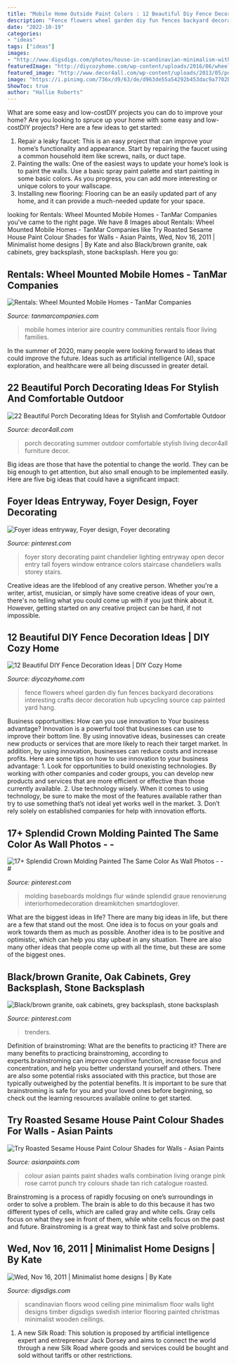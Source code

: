 ```yaml
---
title: "Mobile Home Outside Paint Colors : 12 Beautiful Diy Fence Decoration Ideas"
description: "Fence flowers wheel garden diy fun fences backyard decorations interesting crafts decor decoration hub upcycling source cap painted yard hang"
date: "2022-10-19"
categories:
- "ideas"
tags: ["ideas"]
images:
- "http://www.digsdigs.com/photos/house-in-scandinavian-minimalism-with-vintage-1.jpg"
featuredImage: "http://diycozyhome.com/wp-content/uploads/2016/06/wheel-flowers.jpg"
featured_image: "http://www.decor4all.com/wp-content/uploads/2013/05/porch-decorating-outdoor-furniture-summer-home-decor-17.jpg"
image: "https://i.pinimg.com/736x/d9/63/de/d963de55a54292b453dac9a7702ba39b.jpg"
ShowToc: true
author: "Hallie Roberts"
---
```



What are some easy and low-costDIY projects you can do to improve your home?
Are you looking to spruce up your home with some easy and low-costDIY projects? Here are a few ideas to get started: 
1. Repair a leaky faucet: This is an easy project that can improve your home’s functionality and appearance. Start by repairing the faucet using a common household item like screws, nails, or duct tape. 
2. Painting the walls: One of the easiest ways to update your home’s look is to paint the walls. Use a basic spray paint palette and start painting in some basic colors. As you progress, you can add more interesting or unique colors to your wallscape. 
3. Installing new flooring: Flooring can be an easily updated part of any home, and it can provide a much-needed update for your space.

	

		
looking for Rentals: Wheel Mounted Mobile Homes - TanMar Companies you've came to the right page. We have 8 Images about Rentals: Wheel Mounted Mobile Homes - TanMar Companies like Try Roasted Sesame House Paint Colour Shades for Walls - Asian Paints, Wed, Nov 16, 2011 | Minimalist home designs | By Kate and also Black/brown granite, oak cabinets, grey backsplash, stone backsplash. Here you go:
		
    
## Rentals: Wheel Mounted Mobile Homes - TanMar Companies

<img loading=lazy src="http://www.tanmarcompanies.com/wp-content/themes/TanMar/images/rentals/interior-livingroom01.jpg" onerror="this.onerror=null;this.src='https://tse1.mm.bing.net/th?id=OIP.UZMXKwSKVZu6VAubYYyJKQHaE8&amp;pid=15.1';" alt="Rentals: Wheel Mounted Mobile Homes - TanMar Companies">

_Source: tanmarcompanies.com_

>mobile homes interior aire country communities rentals floor living families. 

	

In the summer of 2020, many people were looking forward to ideas that could improve the future. Ideas such as artificial intelligence (AI), space exploration, and healthcare were all being discussed in greater detail. 

    
## 22 Beautiful Porch Decorating Ideas For Stylish And Comfortable Outdoor

<img loading=lazy src="http://www.decor4all.com/wp-content/uploads/2013/05/porch-decorating-outdoor-furniture-summer-home-decor-17.jpg" onerror="this.onerror=null;this.src='https://tse4.mm.bing.net/th?id=OIP.BrVgBC1COXHctEmBopUnJAHaK5&amp;pid=15.1';" alt="22 Beautiful Porch Decorating Ideas for Stylish and Comfortable Outdoor">

_Source: decor4all.com_

>porch decorating summer outdoor comfortable stylish living decor4all furniture decor. 

	

Big ideas are those that have the potential to change the world. They can be big enough to get attention, but also small enough to be implemented easily. Here are five big ideas that could have a significant impact: 

    
## Foyer Ideas Entryway, Foyer Design, Foyer Decorating

<img loading=lazy src="https://i.pinimg.com/736x/65/03/98/6503981b974caff4058a00a9a6820423--foyer-ideas-two-story--story-foyer.jpg" onerror="this.onerror=null;this.src='https://tse2.mm.bing.net/th?id=OIP.caxjKrRGcSyP8qypVrgp6QHaKw&amp;pid=15.1';" alt="Foyer ideas entryway, Foyer design, Foyer decorating">

_Source: pinterest.com_

>foyer story decorating paint chandelier lighting entryway open decor entry tall foyers window entrance colors staircase chandeliers walls storey stairs. 

	

Creative ideas are the lifeblood of any creative person. Whether you're a writer, artist, musician, or simply have some creative ideas of your own, there's no telling what you could come up with if you just think about it. However, getting started on any creative project can be hard, if not impossible.

    
## 12 Beautiful DIY Fence Decoration Ideas | DIY Cozy Home

<img loading=lazy src="http://diycozyhome.com/wp-content/uploads/2016/06/wheel-flowers.jpg" onerror="this.onerror=null;this.src='https://tse1.mm.bing.net/th?id=OIP.HaZ6g6-5nJ6DOTIN4axxuQHaJ3&amp;pid=15.1';" alt="12 Beautiful DIY Fence Decoration Ideas | DIY Cozy Home">

_Source: diycozyhome.com_

>fence flowers wheel garden diy fun fences backyard decorations interesting crafts decor decoration hub upcycling source cap painted yard hang. 

	

Business opportunities: How can you use innovation to Your business advantage?
Innovation is a powerful tool that businesses can use to improve their bottom line. By using innovative ideas, businesses can create new products or services that are more likely to reach their target market. In addition, by using innovation, businesses can reduce costs and increase profits. Here are some tips on how to use innovation to your business advantage: 1. Look for opportunities to build onexisting technologies. By working with other companies and coder groups, you can develop new products and services that are more efficient or effective than those currently available. 2. Use technology wisely. When it comes to using technology, be sure to make the most of the features available rather than try to use something that’s not ideal yet works well in the market. 3. Don’t rely solely on established companies for help with innovation efforts.

    
## 17+ Splendid Crown Molding Painted The Same Color As Wall Photos - - #

<img loading=lazy src="https://i.pinimg.com/736x/d9/63/de/d963de55a54292b453dac9a7702ba39b.jpg" onerror="this.onerror=null;this.src='https://tse4.mm.bing.net/th?id=OIP.fw7scYNBEunMJhSkIGzGbgHaJ4&amp;pid=15.1';" alt="17+ Splendid Crown Molding Painted The Same Color As Wall Photos - - #">

_Source: pinterest.com_

>molding baseboards moldings flur wände splendid graue renovierung interiorhomedecoration dreamkitchen smartdoglover. 

	

What are the biggest ideas in life?
There are many big ideas in life, but there are a few that stand out the most. One idea is to focus on your goals and work towards them as much as possible. Another idea is to be positive and optimistic, which can help you stay upbeat in any situation. There are also many other ideas that people come up with all the time, but these are some of the biggest ones.

    
## Black/brown Granite, Oak Cabinets, Grey Backsplash, Stone Backsplash

<img loading=lazy src="https://i.pinimg.com/736x/de/3a/c8/de3ac8fd6584a34f023ed9e39814d5a0.jpg" onerror="this.onerror=null;this.src='https://tse2.mm.bing.net/th?id=OIP.gb6-DOOJivdkf_RbG9szEgHaJ3&amp;pid=15.1';" alt="Black/brown granite, oak cabinets, grey backsplash, stone backsplash">

_Source: pinterest.com_

>trenders. 

	

Definition of brainstroming: What are the benefits to practicing it?
There are many benefits to practicing brainstroming, according to experts.brainstroming can improve cognitive function, increase focus and concentration, and help you better understand yourself and others. There are also some potential risks associated with this practice, but those are typically outweighed by the potential benefits. It is important to be sure that brainstroming is safe for you and your loved ones before beginning, so check out the learning resources available online to get started.

    
## Try Roasted Sesame House Paint Colour Shades For Walls - Asian Paints

<img loading=lazy src="https://www.asianpaints.com/content/dam/asian_paints/colours/room-shots/reds-oranges-colour-shade-asian-paints-7975.jpg" onerror="this.onerror=null;this.src='https://tse2.mm.bing.net/th?id=OIP.5M6RbOKkrFRExmfg85GQEwHaFW&amp;pid=15.1';" alt="Try Roasted Sesame House Paint Colour Shades for Walls - Asian Paints">

_Source: asianpaints.com_

>colour asian paints paint shades walls combination living orange pink rose carrot punch try colours shade tan rich catalogue roasted. 

	

Brainstroming is a process of rapidly focusing on one’s surroundings in order to solve a problem. The brain is able to do this because it has two different types of cells, which are called gray and white cells. Gray cells focus on what they see in front of them, while white cells focus on the past and future. Brainstroming is a great way to think fast and solve problems.

    
## Wed, Nov 16, 2011 | Minimalist Home Designs | By Kate

<img loading=lazy src="http://www.digsdigs.com/photos/house-in-scandinavian-minimalism-with-vintage-1.jpg" onerror="this.onerror=null;this.src='https://tse2.mm.bing.net/th?id=OIP.rmugC8iqCk0kbU97uRXs1AHaLI&amp;pid=15.1';" alt="Wed, Nov 16, 2011 | Minimalist home designs | By Kate">

_Source: digsdigs.com_

>scandinavian floors wood ceiling pine minimalism floor walls light designs timber digsdigs swedish interior flooring painted christmas minimalist wooden ceilings. 

	

1. A new Silk Road: This solution is proposed by artificial intelligence expert and entrepreneur Jack Dorsey and aims to connect the world through a new Silk Road where goods and services could be bought and sold without tariffs or other restrictions.

